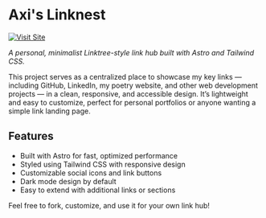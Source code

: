 # Axi's Linknest

[![Visit Site](https://img.shields.io/badge/visit-Axi's_Linknest-0ea5e9)](https://linknest-axi.netlify.app/)

*A personal, minimalist Linktree-style link hub built with Astro and Tailwind CSS.*

This project serves as a centralized place to showcase my key links — including GitHub, LinkedIn, my poetry website, and other web development projects — in a clean, responsive, and accessible design. It’s lightweight and easy to customize, perfect for personal portfolios or anyone wanting a simple link landing page.

## Features
- Built with Astro for fast, optimized performance
- Styled using Tailwind CSS with responsive design
- Customizable social icons and link buttons
- Dark mode design by default
- Easy to extend with additional links or sections

Feel free to fork, customize, and use it for your own link hub!
